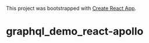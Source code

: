 This project was bootstrapped with [Create React App](https://github.com/facebookincubator/create-react-app).
# graphql_demo_react-apollo
